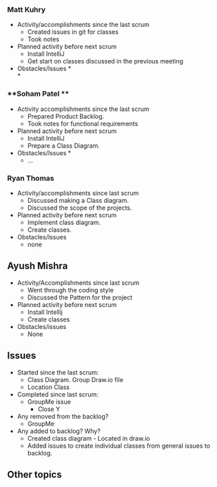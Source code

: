 ### **Matt Kuhry**



*   Activity/accomplishments since the last scrum
    *   Created issues in git for classes
    *   Took notes
*   Planned activity before next scrum
    *   Install IntelliJ
    *   Get start on classes discussed in the previous meeting
*   Obstacles/Issues
    *   
    *   


### **Soham Patel **



*   Activity accomplishments since the last scrum
    *   Prepared Product Backlog.
    *   Took notes for functional requirements
*   Planned activity before next scrum
    *   Install IntelliJ
    *   Prepare a Class Diagram.
*   Obstacles/Issues
    *   
    *   ...


### **Ryan Thomas**



*   Activity/accomplishments since last scrum
    *   Discussed making a Class diagram.
    *   Discussed the scope of the projects.
*   Planned activity before next scrum
    *   Implement class diagram.
    *   Create classes.
*   Obstacles/Issues
    *   none


## **Ayush Mishra**



*   Activity/Accomplishments since last scrum
    *   Went through the coding style
    *   Discussed the Pattern for the project
*   Planned activity before next scrum
    *   Install Intellij
    *   Create classes
*   Obstacles/issues
    *   None


## **Issues**



*   Started since the last scrum:
    *   Class Diagram. Group Draw.io file
    *   Location Class
*   Completed since last scrum:
    *   GroupMe issue
        *   Close Y
*   Any removed from the backlog?
    *   GroupMe
*   Any added to backlog? Why?
    *   Created class diagram - Located in draw.io
    *   Added issues to create individual classes from general issues to backlog.


## **Other topics**

